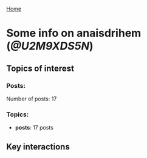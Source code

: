 [Home](https://kelu124.github.io/echommunity/)

# Some info on __anaisdrihem__ (_@U2M9XDS5N_)


## Topics of interest

### Posts: 

Number of posts: 17

### Topics:

* __posts__: 17 posts

## Key interactions 

